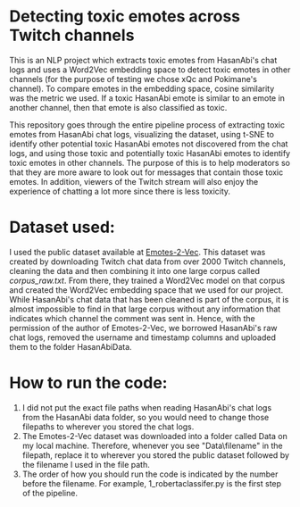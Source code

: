 # Detecting toxic emotes across Twitch channels
This is an NLP project which extracts toxic emotes from HasanAbi's chat logs and uses a Word2Vec embedding space to detect toxic emotes in other channels (for the purpose of testing we chose xQc and Pokimane's channel).
To compare emotes in the embedding space, cosine similarity was the metric we used. If a toxic HasanAbi emote is similar to an emote in another channel, then that emote is also classified as toxic.

This repository goes through the entire pipeline process of extracting toxic emotes from HasanAbi chat logs, visualizing the dataset, using t-SNE to identify other potential toxic HasanAbi emotes not discovered from the chat logs, and using those toxic and potentially toxic HasanAbi emotes to identify toxic emotes in other channels. The purpose of this is to help moderators so that they are more aware to look out for messages that contain those toxic emotes. In addition, viewers of the Twitch stream will also enjoy the experience of chatting a lot more since there is less toxicity.

# Dataset used:
I used the public dataset available at [Emotes-2-Vec](https://zenodo.org/records/8012284). This dataset was created by downloading Twitch chat data from over 2000 Twitch channels, cleaning the data and then combining it into one large corpus called *corpus_raw.txt*. From there, they trained a Word2Vec model on that corpus and created the Word2Vec embedding space that we used for our project. While HasanAbi's chat data that has been cleaned is part of the corpus, it is almost impossible to find in that large corpus without any information that indicates which channel the comment was sent in. Hence, with the permission of the author of Emotes-2-Vec, we borrowed HasanAbi's raw chat logs, removed the username and timestamp columns and uploaded them to the folder HasanAbiData.

# How to run the code:
1. I did not put the exact file paths when reading HasanAbi's chat logs from the HasanAbi data folder, so you would need to change those filepaths to wherever you stored the chat logs.
2. The Emotes-2-Vec dataset was downloaded into a folder called Data on my local machine. Therefore, whenever you see "Data\filename" in the filepath, replace it to wherever you stored the public dataset followed by the filename I used in the file path.
3. The order of how you should run the code is indicated by the number before the filename. For example, 1_robertaclassifer.py is the first step of the pipeline.
